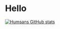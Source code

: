 # Hello


[![Humsans GitHub stats](https://github-readme-stats.vercel.app/api?username=humsans)](https://github.com/humsans/github-readme-stats)
